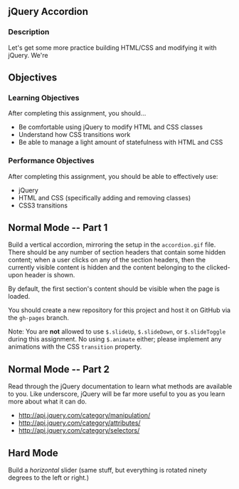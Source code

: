 ## jQuery Accordion

### Description

Let's get some more practice building HTML/CSS and modifying it with jQuery. We're

## Objectives

### Learning Objectives

After completing this assignment, you should...

* Be comfortable using jQuery to modify HTML and CSS classes
* Understand how CSS transitions work
* Be able to manage a light amount of statefulness with HTML and CSS

### Performance Objectives

After completing this assignment, you should be able to effectively use:

* jQuery
* HTML and CSS (specifically adding and removing classes)
* CSS3 transitions

## Normal Mode -- Part 1

Build a vertical accordion, mirroring the setup in the `accordion.gif` file. There should be any number of section headers that contain some hidden content; when a user clicks on any of the section headers, then the currently visible content is hidden and the content belonging to the clicked-upon header is shown.

By default, the first section's content should be visible when the page is loaded.

You should create a new repository for this project and host it on GitHub via the `gh-pages` branch.

Note: You are **not** allowed to use `$.slideUp`, `$.slideDown`, or `$.slideToggle` during this assignment. No using `$.animate` either; please implement any animations with the CSS `transition` property.

## Normal Mode -- Part 2

Read through the jQuery documentation to learn what methods are available to you. Like underscore, jQuery will be far more useful to you as you learn more about what it can do.

* http://api.jquery.com/category/manipulation/
* http://api.jquery.com/category/attributes/
* http://api.jquery.com/category/selectors/

## Hard Mode

Build a *horizontal* slider (same stuff, but everything is rotated ninety degrees to the left or right.)
